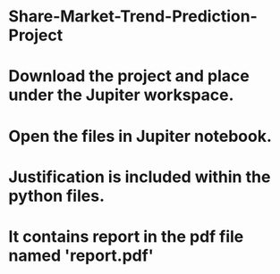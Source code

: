 # Share-Market-Trend-Prediction-Project

# Download the project and place under the Jupiter workspace.
# Open the files in Jupiter notebook.
# Justification is included within the python files.
# It contains report in the pdf file named 'report.pdf'
